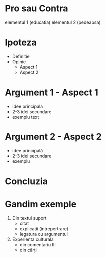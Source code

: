 # Pro sau Contra
elementul 1 (educatia)
elementul 2 (pedeapsa)
# Ipoteza
- Definitie
- Opinie
	- Aspect 1
	- Aspect 2

# Argument 1 - Aspect 1
- idee principala
- 2-3 idei secundare
- exemplu text

# Argument 2 - Aspect 2
- idee principală
- 2-3 idei secundare
- exemplu
# Concluzia

# Gandim exemple
1) Din textul suport
	- citat
	- explicatii (intrepertrare)
	- legatura cu argumentul
2) Experienta culturala
	- din comentariu III
	- din cărți
